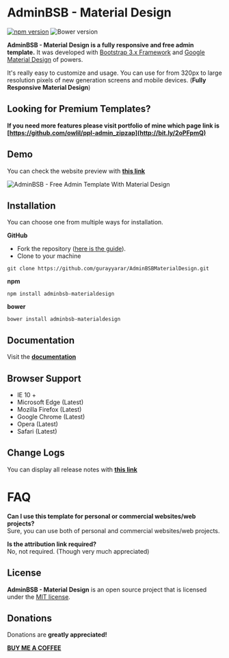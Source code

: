 AdminBSB - Material Design
=======================
[![npm version](https://img.shields.io/npm/v/adminbsb-materialdesign.svg)](https://www.npmjs.com/package/adminbsb-materialdesign)
![Bower version](https://img.shields.io/bower/v/adminbsb-materialdesign.svg)

**AdminBSB - Material Design is a fully responsive and free admin template.** It was developed with [Bootstrap 3.x Framework](http://getbootstrap.com) and [Google Material Design](https://material.google.com) of powers.

It's really easy to customize and usage. You can use for from 320px to large resolution pixels of new generation screens and mobile devices. (**Fully Responsive Material Design**)

Looking for Premium Templates?
----------------
**If you need more features please visit portfolio of mine which page link is [https://github.com/owlil/ppl-admin_zipzap](http://bit.ly/2oPFpmQ)**

Demo
----------------
You can check the website preview with **[this link](https://gurayyarar.github.io/AdminBSBMaterialDesign/)**  

![AdminBSB - Free Admin Template With Material Design](https://raw.githubusercontent.com/gurayyarar/AdminBSBMaterialDesign/master/images/screenshot.png)

Installation
----------------
You can choose one from multiple ways for installation.

**GitHub**
- Fork the repository ([here is the guide](https://help.github.com/articles/fork-a-repo/)).
- Clone to your machine
```
git clone https://github.com/gurayyarar/AdminBSBMaterialDesign.git
```

**npm**
```
npm install adminbsb-materialdesign
```

**bower**
```
bower install adminbsb-materialdesign
```

Documentation
----------
Visit the **[documentation](https://gurayyarar.github.io/AdminBSBMaterialDesign/documentation/)**

Browser Support
----------
- IE 10 +
- Microsoft Edge (Latest)
- Mozilla Firefox (Latest)
- Google Chrome (Latest)
- Opera (Latest)
- Safari (Latest)

Change Logs
----------
You can display all release notes with **[this link](https://gurayyarar.github.io/AdminBSBMaterialDesign/pages/changelogs.html)**


FAQ
===
**Can I use this template for personal or commercial websites/web projects?**  
Sure, you can use both of personal and commercial websites/web projects.

**Is the attribution link required?**  
No, not required. (Though very much appreciated)

License
----------
**AdminBSB - Material Design** is an open source project that is licensed under the [MIT license](http://opensource.org/licenses/MIT).

Donations
----------
Donations are **greatly appreciated!**

**[BUY ME A COFFEE](http://bit.ly/2yEjtx5)**
